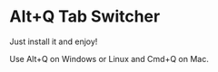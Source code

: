 Alt+Q Tab Switcher
=====

Just install it and enjoy!

Use Alt+Q on Windows or Linux and Cmd+Q on Mac.
